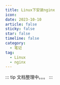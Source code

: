 ```yaml
---
title: Linux下安装nginx
icon: 
date: 2023-10-10
article: false
sticky: false
star: false
timeline: false
category:
  - 笔记
tag:
  - Linux
  - nginx
---
```


::: tip
文档整理中。。。
:::
